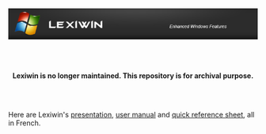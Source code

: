 <div align="center">

<br>

![Lexiwin - Enhanced Windows Features](../res/Lexiwin-Header.png)

<br>

<br>

**Lexiwin is no longer maintained. This repository is for archival purpose.**

<br>

<br>

</div>

Here are Lexiwin's [presentation](./Presentation-Fr.md), [user manual](./UserManual-Fr.md) and [quick reference sheet](./QuickReference-Fr.md), all in French.
